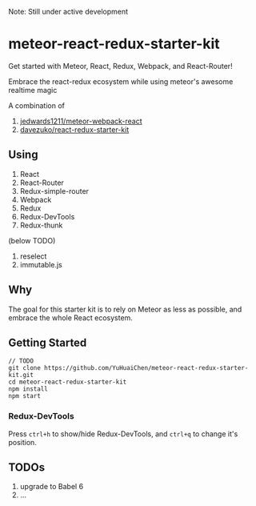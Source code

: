 Note: Still under active development
# meteor-react-redux-starter-kit
Get started with Meteor, React, Redux, Webpack, and React-Router!

Embrace the react-redux ecosystem while using meteor's awesome realtime magic

A combination of

1. [jedwards1211/meteor-webpack-react](https://github.com/jedwards1211/meteor-webpack-react)
1. [davezuko/react-redux-starter-kit](https://github.com/davezuko/react-redux-starter-kit)

## Using

1. React
1. React-Router
1. Redux-simple-router
1. Webpack
1. Redux
1. Redux-DevTools
1. Redux-thunk

(below TODO)
1. reselect
1. immutable.js

## Why

The goal for this starter kit is to rely on Meteor as less as possible,
and embrace the whole React ecosystem.

## Getting Started

```
// TODO
git clone https://github.com/YuHuaiChen/meteor-react-redux-starter-kit.git
cd meteor-react-redux-starter-kit
npm install
npm start
```

### Redux-DevTools

Press `ctrl+h` to show/hide Redux-DevTools, and `ctrl+q` to change it's position.

## TODOs

1. upgrade to Babel 6
1. ...
